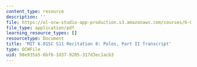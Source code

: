 ```yaml
---
content_type: resource
description: ''
file: https://ol-ocw-studio-app-production.s3.amazonaws.com/courses/6-01sc-introduction-to-electrical-engineering-and-computer-science-i-spring-2011/98e935a56bf61d379205317d3ec1acb3_MIT6_01SC_rec8_300k.pdf
file_type: application/pdf
learning_resource_types: []
resourcetype: Document
title: 'MIT 6.01SC S11 Recitation 8: Poles, Part II Transcript'
type: OCWFile
uid: 98e935a5-6bf6-1d37-9205-317d3ec1acb3
---
```

